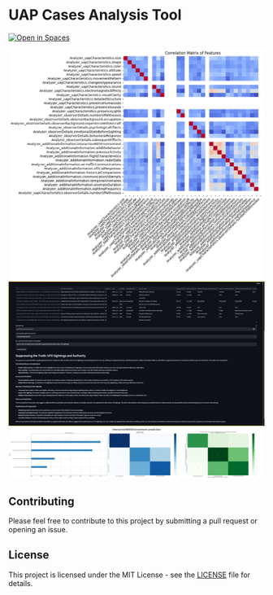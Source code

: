 <h1>UAP Cases Analysis Tool</h1>

<a href="https://huggingface.co/spaces/Ashoka74/UFOSINT"><img src="https://huggingface.co/datasets/huggingface/badges/resolve/main/open-in-hf-spaces-xl-dark.svg" alt="Open in Spaces"></a>

![Variable Correlations](corr_grouped_features.png?raw=true "Correlation of Variables")
![Parsing, Filtering and Querying](UFO_APP_SCREENSHOT.png?raw=true "Parsing, Filtering and Querying")
![Analysis of Variable importances](Analyzer_additionalInformation.interactionWithEnvironment_0.75_prediction_XGB.jpeg?raw=true "Variable weights for decision-tree classification")


## Contributing

Please feel free to contribute to this project by submitting a pull request or opening an issue.

## License

This project is licensed under the MIT License - see the [LICENSE](LICENSE) file for details.
